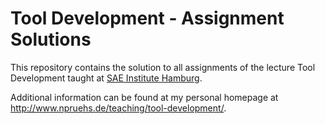 Tool Development - Assignment Solutions
========================================

This repository contains the solution to all assignments of the lecture Tool
Development taught at [SAE Institute Hamburg](http://hamburg.sae.edu/de/home).

Additional information can be found at my personal homepage at
http://www.npruehs.de/teaching/tool-development/.
